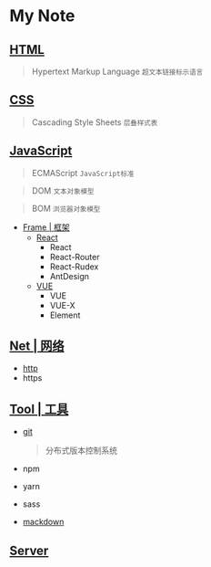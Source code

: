 # My Note
## [HTML]()
> Hypertext Markup Language `超文本链接标示语言`

## [CSS]()
> Cascading Style Sheets `层叠样式表`

## [JavaScript]()
> ECMAScript `JavaScript标准`

> DOM `文本对象模型`

> BOM `浏览器对象模型`

- [Frame | 框架]()
  - [React]()
    - React
    - React-Router
    - React-Rudex
    - AntDesign
  - [VUE]()
    - VUE
    - VUE-X
    - Element

## [Net | 网络]()
- [http](https://github.com/Sakuraine/note/blob/master/Server/http.md)
- https

## [Tool | 工具](https://github.com/Sakuraine/note/tree/master/Tool)
- [git](https://github.com/Sakuraine/note/blob/master/Tool/git.md)

    > 分布式版本控制系统

- npm

- yarn

- sass

- [mackdown]()

## [Server]()

